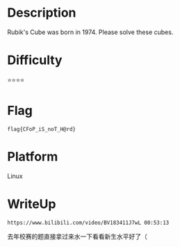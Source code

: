 # Description
Rubik's Cube was born in 1974. Please solve these cubes.

# Difficulty
⭐⭐⭐⭐

# Flag
`flag{CFoP_iS_noT_H@rd}`

# Platform
Linux

# WriteUp
`https://www.bilibili.com/video/BV183411J7wL 00:53:13`

去年校赛的题直接拿过来水一下看看新生水平好了（
